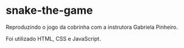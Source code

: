# snake-the-game

Reproduzindo o jogo da cobrinha com a instrutora Gabriela Pinheiro.

Foi utilizado HTML, CSS e JavaScript.